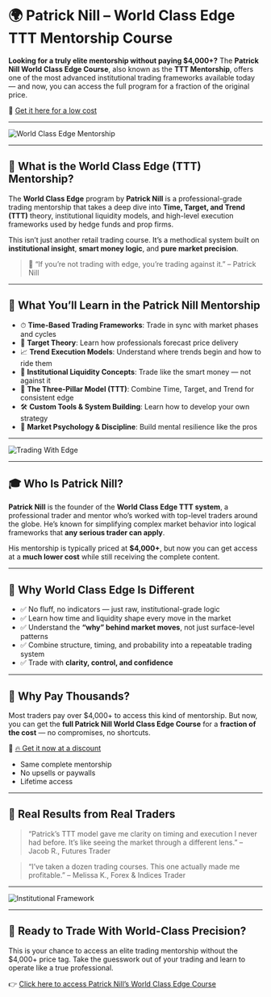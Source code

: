 

# 🌍 Patrick Nill – World Class Edge TTT Mentorship Course

**Looking for a truly elite mentorship without paying \$4,000+?**
The **Patrick Nill World Class Edge Course**, also known as the **TTT Mentorship**, offers one of the most advanced institutional trading frameworks available today — and now, you can access the full program for a fraction of the original price.

🎯 [Get it here for a low cost](https://wsotradingcourses.com/product/patrick-nill-world-class-edge-ttt-mentorship-course/)

---

![World Class Edge Mentorship](https://via.placeholder.com/800x400?text=Patrick+Nill+-+World+Class+Edge+Course)

---

## 💼 What is the World Class Edge (TTT) Mentorship?

The **World Class Edge** program by **Patrick Nill** is a professional-grade trading mentorship that takes a deep dive into **Time, Target, and Trend (TTT)** theory, institutional liquidity models, and high-level execution frameworks used by hedge funds and prop firms.

This isn’t just another retail trading course. It’s a methodical system built on **institutional insight**, **smart money logic**, and **pure market precision**.

> 🧠 “If you’re not trading with edge, you’re trading against it.” – Patrick Nill

---

## 🔑 What You’ll Learn in the Patrick Nill Mentorship

* ⏱ **Time-Based Trading Frameworks**: Trade in sync with market phases and cycles
* 🎯 **Target Theory**: Learn how professionals forecast price delivery
* 📈 **Trend Execution Models**: Understand where trends begin and how to ride them
* 🧭 **Institutional Liquidity Concepts**: Trade like the smart money — not against it
* 🔁 **The Three-Pillar Model (TTT)**: Combine Time, Target, and Trend for consistent edge
* 🛠 **Custom Tools & System Building**: Learn how to develop your own strategy
* 💬 **Market Psychology & Discipline**: Build mental resilience like the pros

---

![Trading With Edge](https://via.placeholder.com/800x300?text=Trade+With+Institutional+Edge)

---

## 🎓 Who Is Patrick Nill?

**Patrick Nill** is the founder of the **World Class Edge TTT system**, a professional trader and mentor who’s worked with top-level traders around the globe. He’s known for simplifying complex market behavior into logical frameworks that **any serious trader can apply**.

His mentorship is typically priced at **\$4,000+**, but now you can get access at a **much lower cost** while still receiving the complete content.

---

## 🧠 Why World Class Edge Is Different

* ✅ No fluff, no indicators — just raw, institutional-grade logic
* ✅ Learn how time and liquidity shape every move in the market
* ✅ Understand the **“why” behind market moves**, not just surface-level patterns
* ✅ Combine structure, timing, and probability into a repeatable trading system
* ✅ Trade with **clarity, control, and confidence**

---

## 💸 Why Pay Thousands?

Most traders pay over \$4,000+ to access this kind of mentorship.
But now, you can get the **full Patrick Nill World Class Edge Course** for a **fraction of the cost** — no compromises, no shortcuts.

🎁 [🔥 Get it now at a discount](https://wsotradingcourses.com/product/patrick-nill-world-class-edge-ttt-mentorship-course/)

* Same complete mentorship
* No upsells or paywalls
* Lifetime access

---

## 📣 Real Results from Real Traders

> “Patrick’s TTT model gave me clarity on timing and execution I never had before. It’s like seeing the market through a different lens.”
> – Jacob R., Futures Trader

> “I’ve taken a dozen trading courses. This one actually made me profitable.”
> – Melissa K., Forex & Indices Trader

---

![Institutional Framework](https://via.placeholder.com/700x300?text=Time+Target+Trend+-+TTT+System)

---

## 🚀 Ready to Trade With World-Class Precision?

This is your chance to access an elite trading mentorship without the \$4,000+ price tag.
Take the guesswork out of your trading and learn to operate like a true professional.

👉 [Click here to access Patrick Nill’s World Class Edge Course](https://wsotradingcourses.com/product/patrick-nill-world-class-edge-ttt-mentorship-course/)

